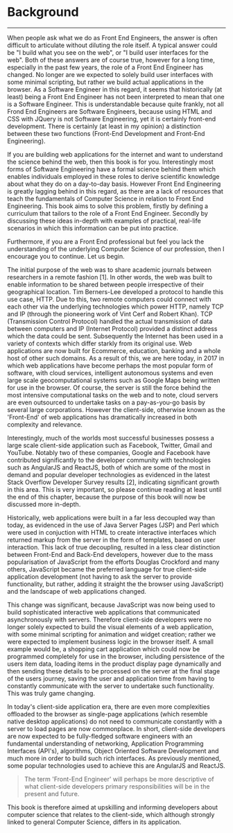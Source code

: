 # Background

---

When people ask what we do as Front End Engineers, the answer is often difficult to articulate without diluting the role itself. A typical answer could be "I build what you see on the web", or "I build user interfaces for the web". Both of these answers are of course true, however for a long time, especially in the past few years, the role of a Front End Engineer has changed. No longer are we expected to solely build user interfaces with some minimal scripting, but rather we build actual applications in the browser. As a Software Engineer in this regard, it seems that historically \(at least\) being a Front End Engineer has not been interpreted to mean that one is a Software Engineer. This is understandable because quite frankly, not all Frond End Engineers are Software Engineers, because using HTML and CSS with JQuery is not Software Engineering, yet it is certainly front-end development. There is certainly \(at least in my opinion\) a distinction between these two functions \(Front-End Development and Front-End Engineering\).

If you are building web applications for the internet and want to understand the science behind the web, then this book is for you. Interestingly most forms of Software Engineering have a formal science behind them which enables individuals employed in these roles to derive scientific knowledge about what they do on a day-to-day basis. However Front End Engineering is greatly lagging behind in this regard, as there are a lack of resources that teach the fundamentals of Computer Science in relation to Front End Engineering. This book aims to solve this problem, firstly by defining a curriculum that tailors to the role of a Front End Engineer. Secondly by discussing these ideas in-depth with examples of practical, real-life scenarios in which this information can be put into practice.

Furthermore, if you are a Front End professional but feel you lack the understanding of the underlying Computer Science of our profession, then I encourage you to continue. Let us begin.

The initial purpose of the web was to share academic journals between researchers in a remote fashion \[1\]. In other words, the web was built to enable information to be shared between people irrespective of their geographical location. Tim Berners-Lee developed a protocol to handle this use case, HTTP. Due to this, two remote computers could connect with each other via the underlying technologies which power HTTP, namely TCP and IP \(through the pioneering work of Vint Cerf and Robert Khan\). TCP \(Transmission Control Protocol\) handled the actual transmission of data between computers and IP \(Internet Protocol\) provided a distinct address which the data could be sent. Subsequently the Internet has been used in a variety of contexts which differ starkly from its original use. Web applications are now built for Ecommerce, education, banking and a whole host of other such domains. As a result of this, we are here today, in 2017 in which web applications have become perhaps the most popular form of software, with cloud services, intelligent autonomous systems and even large scale geocomputational systems such as Google Maps being written for use in the browser. Of course, the server is still the force behind the most intensive computational tasks on the web and to note, cloud servers are even outsourced to undertake tasks on a pay-as-you-go basis by several large corporations. However the client-side, otherwise known as the 'Front-End' of web applications has dramatically increased in both complexity and relevance.

Interestingly, much of the worlds most successful businesses possess a large scale client-side application such as Facebook, Twitter, Gmail and YouTube. Notably two of these companies, Google and Facebook have contributed significantly to the developer community with technologies such as AngularJS and ReactJS, both of which are some of the most in demand and popular developer technologies as evidenced in the latest Stack Overflow Developer Survey results \[2\], indicating significant growth in this area. This is very important, so please continue reading at least until the end of this chapter, because the purpose of this book will now be discussed more in-depth.

Historically, web applications were built in a far less decoupled way than today, as evidenced in the use of Java Server Pages \(JSP\) and Perl which were used in conjuction with HTML to create interactive interfaces which returned markup from the server in the form of templates, based on user interaction. This lack of true decoupling, resulted in a less clear distinction between Front-End and Back-End developers, however due to the mass popularisation of JavaScript from the efforts Douglas Crockford and many others, JavaScript became the preferred language for true client-side application development \(not having to ask the server to provide functionality, but rather, adding it straight the the browser using JavaScript\) and the landscape of web applications changed.

This change was significant, because JavaScript was now being used to build sophisticated interactive web applications that communicated asynchronously with servers. Therefore client-side developers were no longer solely expected to build the visual elements of a web application, with some minimal scripting for animation and widget creation; rather we were expected to implement business logic in the browser itself. A small example would be, a shopping cart application which could now be programmed completely for use in the browser, including persistence of the users item data, loading items in the product display page dynamically and then sending these details to be processed on the server at the final stage of the users journey, saving the user and application time from having to constantly communicate with the server to undertake such functionality. This was truly game changing.

In today's client-side application era, there are even more complexities offloaded to the browser as single-page applications \(which resemble native desktop applications\) do not need to communicate constantly with a server to load pages are now commonplace. In short, client-side developers are now expected to be fully-fledged software engineers with an fundamental understanding of networking, Application Programming Interfaces \(API's\), algorithms, Object Oriented Software Development and much more in order to build such rich interfaces. As previously mentioned, some popular technologies used to achieve this are AngularJS and ReactJS.

> The term 'Front-End Engineer' will perhaps be more descriptive of what client-side developers primary responsibilities will be in the present and future.

This book is therefore aimed at upskilling and informing developers about computer science that relates to the client-side, which although strongly linked to general Computer Science, differs in its application.

